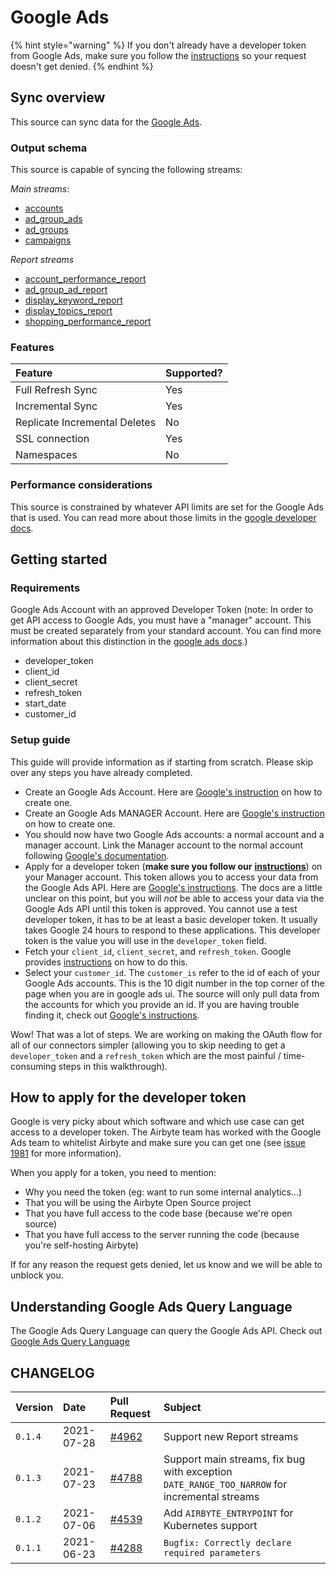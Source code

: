 # Google Ads

{% hint style="warning" %}
If you don't already have a developer token from Google Ads, make sure you follow the [instructions](google-ads.md#how-to-apply-for-the-developer-token) so your request doesn't get denied.
{% endhint %}

## Sync overview

This source can sync data for the [Google Ads](https://developers.google.com/google-ads/api/fields/v8/overview).

### Output schema

This source is capable of syncing the following streams:

*Main streams*:
* [accounts](https://developers.google.com/google-ads/api/fields/v8/customer)
* [ad_group_ads](https://developers.google.com/google-ads/api/fields/v8/ad_group_ad)
* [ad_groups](https://developers.google.com/google-ads/api/fields/v8/ad_group)
* [campaigns](https://developers.google.com/google-ads/api/fields/v8/campaign)

*Report streams*
* [account_performance_report](https://developers.google.com/google-ads/api/docs/migration/mapping#account_performance)
* [ad_group_ad_report](https://developers.google.com/google-ads/api/docs/migration/mapping#ad_performance)
* [display_keyword_report](https://developers.google.com/google-ads/api/docs/migration/mapping#display_keyword_performance)
* [display_topics_report](https://developers.google.com/google-ads/api/docs/migration/mapping#display_topics_performance)
* [shopping_performance_report](https://developers.google.com/google-ads/api/docs/migration/mapping#shopping_performance)

### Features

| Feature | Supported? |
| :--- | :--- |
| Full Refresh Sync | Yes |
| Incremental Sync | Yes |
| Replicate Incremental Deletes | No |
| SSL connection | Yes |
| Namespaces | No |

### Performance considerations

This source is constrained by whatever API limits are set for the Google Ads that is used. You can read more about those limits in the [google developer docs](https://developers.google.com/google-ads/api/docs/best-practices/quotas).

## Getting started

### Requirements

Google Ads Account with an approved Developer Token \(note: In order to get API access to Google Ads, you must have a "manager" account. This must be created separately from your standard account. You can find more information about this distinction in the [google ads docs](https://ads.google.com/home/tools/manager-accounts/).\)

* developer_token
* client_id
* client_secret
* refresh_token
* start_date
* customer_id

### Setup guide

This guide will provide information as if starting from scratch. Please skip over any steps you have already completed.

* Create an Google Ads Account. Here are [Google's instruction](https://support.google.com/google-ads/answer/6366720) on how to create one.
* Create an Google Ads MANAGER Account. Here are [Google's instruction](https://ads.google.com/home/tools/manager-accounts/) on how to create one.
* You should now have two Google Ads accounts: a normal account and a manager account. Link the Manager account to the normal account following [Google's documentation](https://support.google.com/google-ads/answer/7459601).
* Apply for a developer token \(**make sure you follow our** [**instructions**](google-ads.md#how-to-apply-for-the-developer-token)\) on your Manager account.  This token allows you to access your data from the Google Ads API. Here are [Google's instructions](https://developers.google.com/google-ads/api/docs/first-call/dev-token). The docs are a little unclear on this point, but you will _not_ be able to access your data via the Google Ads API until this token is approved. You cannot use a test developer token, it has to be at least a basic developer token. It usually takes Google 24 hours to respond to these applications. This developer token is the value you will use in the `developer_token` field.
* Fetch your `client_id`, `client_secret`, and `refresh_token`. Google provides [instructions](https://developers.google.com/google-ads/api/docs/first-call/overview) on how to do this.
* Select your `customer_id`. The `customer_is` refer to the id of each of your Google Ads accounts. This is the 10 digit number in the top corner of the page when you are in google ads ui. The source will only pull data from the accounts for which you provide an id. If you are having trouble finding it, check out [Google's instructions](https://support.google.com/google-ads/answer/1704344).

Wow! That was a lot of steps. We are working on making the OAuth flow for all of our connectors simpler \(allowing you to skip needing to get a `developer_token` and a `refresh_token` which are the most painful / time-consuming steps in this walkthrough\).

## How to apply for the developer token

Google is very picky about which software and which use case can get access to a developer token. The Airbyte team has worked with the Google Ads team to whitelist Airbyte and make sure you can get one \(see [issue 1981](https://github.com/airbytehq/airbyte/issues/1981) for more information\).

When you apply for a token, you need to mention:

* Why you need the token \(eg: want to run some internal analytics...\)
* That you will be using the Airbyte Open Source project
* That you have full access to the code base \(because we're open source\)
* That you have full access to the server running the code \(because you're self-hosting Airbyte\)

If for any reason the request gets denied, let us know and we will be able to unblock you.

## Understanding Google Ads Query Language

The Google Ads Query Language can query the Google Ads API. Check out [Google Ads Query Language](https://developers.google.com/google-ads/api/docs/query/overview)

## CHANGELOG

| Version | Date | Pull Request | Subject |
| :------ | :--------  | :-----       | :------ |
| `0.1.4` | 2021-07-28 | [#4962](https://github.com/airbytehq/airbyte/pull/4962) | Support new Report streams |
| `0.1.3` | 2021-07-23 | [#4788](https://github.com/airbytehq/airbyte/pull/4788) | Support main streams, fix bug with exception `DATE_RANGE_TOO_NARROW` for incremental streams |
| `0.1.2` | 2021-07-06 | [#4539](https://github.com/airbytehq/airbyte/pull/4539) | Add `AIRBYTE_ENTRYPOINT` for Kubernetes support |
| `0.1.1` | 2021-06-23 | [#4288](https://github.com/airbytehq/airbyte/pull/4288) | `Bugfix: Correctly declare required parameters ` |
